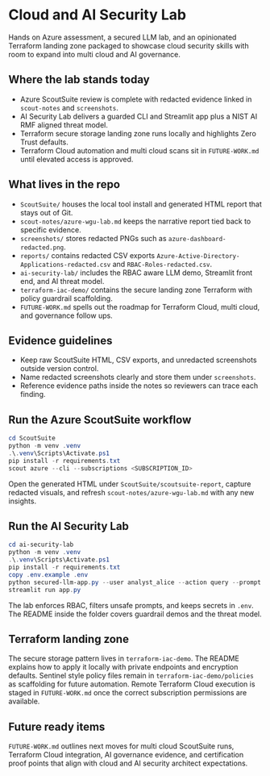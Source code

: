 # Cloud and AI Security Lab
Hands on Azure assessment, a secured LLM lab, and an opinionated Terraform landing zone packaged to showcase cloud security skills with room to expand into multi cloud and AI governance.

## Where the lab stands today
* Azure ScoutSuite review is complete with redacted evidence linked in `scout-notes` and `screenshots`.
* AI Security Lab delivers a guarded CLI and Streamlit app plus a NIST AI RMF aligned threat model.
* Terraform secure storage landing zone runs locally and highlights Zero Trust defaults.
* Terraform Cloud automation and multi cloud scans sit in `FUTURE-WORK.md` until elevated access is approved.

## What lives in the repo
* `ScoutSuite/` houses the local tool install and generated HTML report that stays out of Git.
* `scout-notes/azure-wgu-lab.md` keeps the narrative report tied back to specific evidence.
* `screenshots/` stores redacted PNGs such as `azure-dashboard-redacted.png`.
* `reports/` contains redacted CSV exports `Azure-Active-Directory-Applications-redacted.csv` and `RBAC-Roles-redacted.csv`.
* `ai-security-lab/` includes the RBAC aware LLM demo, Streamlit front end, and AI threat model.
* `terraform-iac-demo/` contains the secure landing zone Terraform with policy guardrail scaffolding.
* `FUTURE-WORK.md` spells out the roadmap for Terraform Cloud, multi cloud, and governance follow ups.

## Evidence guidelines
* Keep raw ScoutSuite HTML, CSV exports, and unredacted screenshots outside version control.
* Name redacted screenshots clearly and store them under `screenshots`.
* Reference evidence paths inside the notes so reviewers can trace each finding.

## Run the Azure ScoutSuite workflow
```powershell
cd ScoutSuite
python -m venv .venv
.\.venv\Scripts\Activate.ps1
pip install -r requirements.txt
scout azure --cli --subscriptions <SUBSCRIPTION_ID>
```
Open the generated HTML under `ScoutSuite/scoutsuite-report`, capture redacted visuals, and refresh `scout-notes/azure-wgu-lab.md` with any new insights.

## Run the AI Security Lab
```powershell
cd ai-security-lab
python -m venv .venv
.\.venv\Scripts\Activate.ps1
pip install -r requirements.txt
copy .env.example .env
python secured-llm-app.py --user analyst_alice --action query --prompt "Explain zero trust in one line."
streamlit run app.py
```
The lab enforces RBAC, filters unsafe prompts, and keeps secrets in `.env`. The README inside the folder covers guardrail demos and the threat model.

## Terraform landing zone
The secure storage pattern lives in `terraform-iac-demo`. The README explains how to apply it locally with private endpoints and encryption defaults. Sentinel style policy files remain in `terraform-iac-demo/policies` as scaffolding for future automation. Remote Terraform Cloud execution is staged in `FUTURE-WORK.md` once the correct subscription permissions are available.

## Future ready items
`FUTURE-WORK.md` outlines next moves for multi cloud ScoutSuite runs, Terraform Cloud integration, AI governance evidence, and certification proof points that align with cloud and AI security architect expectations.
